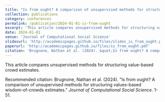 ```yaml
---
title: "Is from ought? A comparison of unsupervised methods for structuring values-based wisdom-of-crowds estimates"
collection: publications
category: conferences
permalink: /publication/2024-01-01-is-from-ought
excerpt: 'This article compares unsupervised methods for structuring value-based crowd estimates.'
date: 2024-01-01
venue: 'Journal of Computational Social Science'
slidesurl: 'http://academicpages.github.io/files/slides_is_from_ought.pdf'
paperurl: 'http://academicpages.github.io/files/is_from_ought.pdf'
citation: 'Brugnone, Nathan et al. (2024). &quot;Is from ought? A comparison of unsupervised methods for structuring values-based wisdom-of-crowds estimates.&quot; <i>Journal of Computational Social Science</i>. 1-51.'
---
```

This article compares unsupervised methods for structuring value-based crowd estimates.
<!-- 
[Download slides here](http://academicpages.github.io/files/slides_is_from_ought.pdf)

[Download paper here](http://academicpages.github.io/files/is_from_ought.pdf) -->

Recommended citation: Brugnone, Nathan et al. (2024). "Is from ought? A comparison of unsupervised methods for structuring values-based wisdom-of-crowds estimates." <i>Journal of Computational Social Science</i>. 1-51.